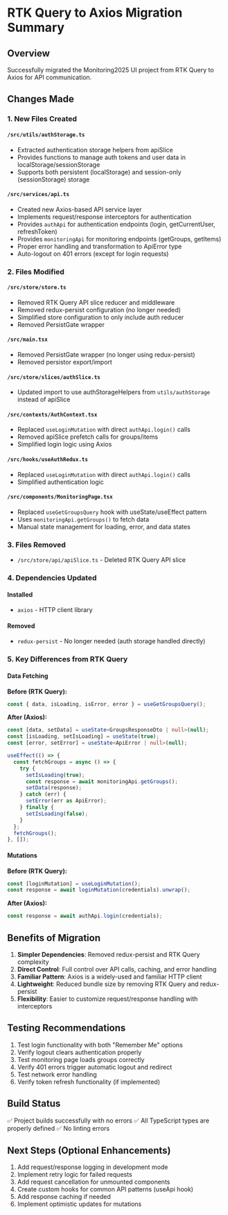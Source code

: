# RTK Query to Axios Migration Summary

## Overview
Successfully migrated the Monitoring2025 UI project from RTK Query to Axios for API communication.

## Changes Made

### 1. New Files Created

#### `/src/utils/authStorage.ts`
- Extracted authentication storage helpers from apiSlice
- Provides functions to manage auth tokens and user data in localStorage/sessionStorage
- Supports both persistent (localStorage) and session-only (sessionStorage) storage

#### `/src/services/api.ts`
- Created new Axios-based API service layer
- Implements request/response interceptors for authentication
- Provides `authApi` for authentication endpoints (login, getCurrentUser, refreshToken)
- Provides `monitoringApi` for monitoring endpoints (getGroups, getItems)
- Proper error handling and transformation to ApiError type
- Auto-logout on 401 errors (except for login requests)

### 2. Files Modified

#### `/src/store/store.ts`
- Removed RTK Query API slice reducer and middleware
- Removed redux-persist configuration (no longer needed)
- Simplified store configuration to only include auth reducer
- Removed PersistGate wrapper

#### `/src/main.tsx`
- Removed PersistGate wrapper (no longer using redux-persist)
- Removed persistor export/import

#### `/src/store/slices/authSlice.ts`
- Updated import to use authStorageHelpers from `utils/authStorage` instead of apiSlice

#### `/src/contexts/AuthContext.tsx`
- Replaced `useLoginMutation` with direct `authApi.login()` calls
- Removed apiSlice prefetch calls for groups/items
- Simplified login logic using Axios

#### `/src/hooks/useAuthRedux.ts`
- Replaced `useLoginMutation` with direct `authApi.login()` calls
- Simplified authentication logic

#### `/src/components/MonitoringPage.tsx`
- Replaced `useGetGroupsQuery` hook with useState/useEffect pattern
- Uses `monitoringApi.getGroups()` to fetch data
- Manual state management for loading, error, and data states

### 3. Files Removed
- `/src/store/api/apiSlice.ts` - Deleted RTK Query API slice

### 4. Dependencies Updated

#### Installed
- `axios` - HTTP client library

#### Removed
- `redux-persist` - No longer needed (auth storage handled directly)

### 5. Key Differences from RTK Query

#### Data Fetching
**Before (RTK Query):**
```typescript
const { data, isLoading, isError, error } = useGetGroupsQuery();
```

**After (Axios):**
```typescript
const [data, setData] = useState<GroupsResponseDto | null>(null);
const [isLoading, setIsLoading] = useState(true);
const [error, setError] = useState<ApiError | null>(null);

useEffect(() => {
  const fetchGroups = async () => {
    try {
      setIsLoading(true);
      const response = await monitoringApi.getGroups();
      setData(response);
    } catch (err) {
      setError(err as ApiError);
    } finally {
      setIsLoading(false);
    }
  };
  fetchGroups();
}, []);
```

#### Mutations
**Before (RTK Query):**
```typescript
const [loginMutation] = useLoginMutation();
const response = await loginMutation(credentials).unwrap();
```

**After (Axios):**
```typescript
const response = await authApi.login(credentials);
```

## Benefits of Migration

1. **Simpler Dependencies**: Removed redux-persist and RTK Query complexity
2. **Direct Control**: Full control over API calls, caching, and error handling
3. **Familiar Pattern**: Axios is a widely-used and familiar HTTP client
4. **Lightweight**: Reduced bundle size by removing RTK Query and redux-persist
5. **Flexibility**: Easier to customize request/response handling with interceptors

## Testing Recommendations

1. Test login functionality with both "Remember Me" options
2. Verify logout clears authentication properly
3. Test monitoring page loads groups correctly
4. Verify 401 errors trigger automatic logout and redirect
5. Test network error handling
6. Verify token refresh functionality (if implemented)

## Build Status

✅ Project builds successfully with no errors
✅ All TypeScript types are properly defined
✅ No linting errors

## Next Steps (Optional Enhancements)

1. Add request/response logging in development mode
2. Implement retry logic for failed requests
3. Add request cancellation for unmounted components
4. Create custom hooks for common API patterns (useApi hook)
5. Add response caching if needed
6. Implement optimistic updates for mutations
